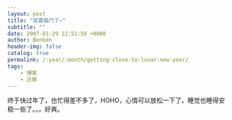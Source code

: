 ```yaml
---
layout: post
title: "双喜临门了~"
subtitle: ""
date: 2007-01-29 22:51:59 +0800
author: Benben
header-img: false
catalog: true
permalink: /:year/:month/getting-close-to-lunar-new-year/
tags:
    - 博客
    - 迁移
---
```


终于快过年了，也忙得差不多了，HOHO，心情可以放松一下了，睡觉也睡得安稳一些了。。。好爽。